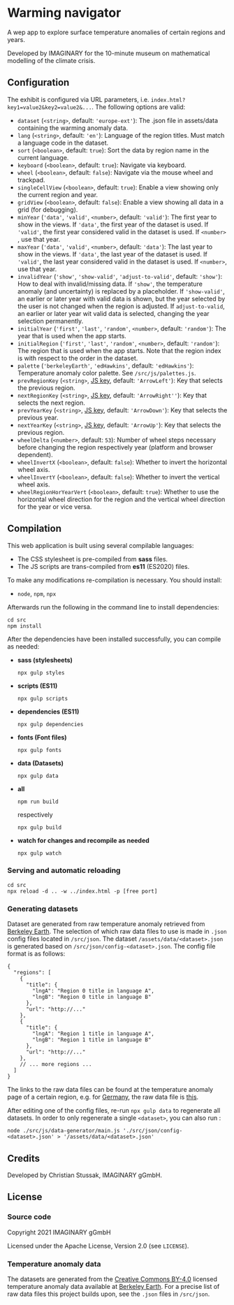 # Warming navigator

A wep app to explore surface temperature anomalies of certain regions and years.

Developed by IMAGINARY for the 10-minute museum on mathematical modelling of the climate crisis.

## Configuration

The exhibit is configured via URL parameters, i.e. `index.html?key1=value2&key2=value2&...`. The following options are
valid:

- `dataset` (`<string>`, default: `'europe-ext'`): The .json file in assets/data containing the warming anomaly data.
- `lang` (`<string>`, default: `'en'`): Language of the region titles. Must match a language code in the dataset.
- `sort` (`<boolean>`, default: `true`): Sort the data by region name in the current language.
- `keyboard` (`<boolean>`, default: `true`): Navigate via keyboard.
- `wheel` (`<boolean>`, default: `false`): Navigate via the mouse wheel and trackpad.
- `singleCellView` (`<boolean>`, default: `true`): Enable a view showing only the current region and year.
- `gridView` (`<boolean>`, default: `false`): Enable a view showing all data in a grid (for debugging).
- `minYear` (`'data'`, `'valid'`, `<number>`, default: `'valid'`): The first year to show in the views. If `'data'`, the
  first year of the dataset is used. If `'valid'`, the first year considered valid in the dataset is used. If `<number>`
  , use that year.
- `maxYear` (`'data'`, `'valid'`, `<number>`, default: `'data'`):  The last year to show in the views. If `'data'`, the
  last year of the dataset is used. If `'valid'`, the last year considered valid in the dataset is used. If `<number>`,
  use that year.
- `invalidYear` (`'show'`, `'show-valid'`, `'adjust-to-valid'`, default: `'show'`): How to deal with invalid/missing
  data. If `'show'`, the temperature anomaly (and uncertainty) is replaced by a placeholder. If `'show-valid'`, an
  earlier or later year with valid data is shown, but the year selected by the user is not changed when the region is
  adjusted. If `adjust-to-valid`, an earlier or later year wit valid data is selected, changing the year selection
  permanently.
- `initialYear` (`'first'`, `'last'`, `'random'`, `<number>`, default: `'random'`): The year that is used when the app
  starts.
- `initialRegion` (`'first'`, `'last'`, `'random'`, `<number>`, default: `'random'`): The region that is used when the
  app starts. Note that the region index is with respect to the order in the dataset.
- `palette` (`'berkeleyEarth'`, `'edHawkins'`, default: `'edHawkins'`): Temperature anomaly color palette.
  See `/src/js/palettes.js`.
- `prevRegionKey` (`<string>`, [JS key](https://developer.mozilla.org/en-US/docs/Web/API/KeyboardEvent/key/Key_Values),
  default: `'ArrowLeft'`): Key that selects the previous region.
- `nextRegionKey` (`<string>`, [JS key](https://developer.mozilla.org/en-US/docs/Web/API/KeyboardEvent/key/Key_Values),
  default: `'ArrowRight''`): Key that selects the next region.
- `prevYearKey` (`<string>`, [JS key](https://developer.mozilla.org/en-US/docs/Web/API/KeyboardEvent/key/Key_Values),
  default: `'ArrowDown'`): Key that selects the previous year.
- `nextYearKey` (`<string>`, [JS key](https://developer.mozilla.org/en-US/docs/Web/API/KeyboardEvent/key/Key_Values),
  default: `'ArrowUp'`): Key that selects the previous region.
- `wheelDelta` (`<number>`, default: `53`): Number of wheel steps necessary before changing the region respectively
  year (platform and browser dependent).
- `wheelInvertX` (`<boolean>`, default: `false`): Whether to invert the horizontal wheel axis.
- `wheelInvertY` (`<boolean>`, default: `false`): Whether to invert the vertical wheel axis.
- `wheelRegionHorYearVert` (`<boolean>`, default: `true`): Whether to use the horizontal wheel direction for the region
  and the vertical wheel direction for the year or vice versa.

## Compilation

This web application is built using several compilable languages:

- The CSS stylesheet is pre-compiled from **sass** files.
- The JS scripts are trans-compiled from **es11** (ES2020) files.

To make any modifications re-compilation is necessary. You should install:

- `node`, `npm`, `npx`

Afterwards run the following in the command line to install dependencies:

```shell
cd src
npm install
```

After the dependencies have been installed successfully, you can compile as needed:

- **sass (stylesheets)**

  ```shell
  npx gulp styles
  ```

- **scripts (ES11)**

  ```shell
  npx gulp scripts
  ```

- **dependencies (ES11)**

  ```shell
  npx gulp dependencies
  ```

- **fonts (Font files)**

  ```shell
  npx gulp fonts
  ```

- **data (Datasets)**

  ```shell
  npx gulp data
  ```

- **all**

  ```shell
  npm run build
  ```

  respectively

  ```shell
  npx gulp build
  ```

- **watch for changes and recompile as needed**
  ```shell
  npx gulp watch
  ```

### Serving and automatic reloading

```shell
cd src
npx reload -d .. -w ../index.html -p [free port]
```

### Generating datasets

Dataset are generated from raw temperature anomaly retrieved from [Berkeley Earth](http://berkeleyearth.lbl.gov). The
selection of which raw data files to use is made in `.json` config files located in `/src/json`. The
dataset `/assets/data/<dataset>.json` is generated based on `/src/json/config-<dataset>.json`. The config file format is
as follows:

```json5
{
  "regions": [
    {
      "title": {
        "lngA": "Region 0 title in language A",
        "lngB": "Region 0 title in language B"
      },
      "url": "http://..."
    },
    {
      "title": {
        "lngA": "Region 1 title in language A",
        "lngB": "Region 1 title in language B"
      },
      "url": "http://..."
    },
    // ... more regions ...
  ]
}
```

The links to the raw data files can be found at the temperature anomaly page of a certain region, e.g.
for [Germany](http://berkeleyearth.lbl.gov/regions/germany), the raw data file
is [this](http://berkeleyearth.lbl.gov/auto/Regional/TAVG/Text/germany-TAVG-Trend.txt).

After editing one of the config files, re-run `npx gulp data` to regenerate all datasets. In order to only regenerate a
single `<dataset>`, you can also run :

```shell
node ./src/js/data-generator/main.js './src/json/config-<dataset>.json' > '/assets/data/<dataset>.json'
```

## Credits

Developed by Christian Stussak, IMAGINARY gGmbH.

## License

### Source code

Copyright 2021 IMAGINARY gGmbH

Licensed under the Apache License, Version 2.0 (see `LICENSE`).

### Temperature anomaly data

The datasets are generated from the [Creative Commons BY-4.0](https://creativecommons.org/licenses/by/4.0/) licensed
temperature anomaly data available at [Berkeley Earth](http://berkeleyearth.lbl.gov). For a precise list of raw data
files this project builds upon, see the `.json` files in `/src/json`.

